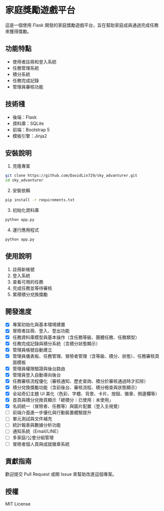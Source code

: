 # 家庭獎勵遊戲平台

這是一個使用 Flask 開發的家庭獎勵遊戲平台，旨在幫助家庭成員通過完成任務來獲得獎勵。

## 功能特點

- 使用者註冊和登入系統
- 任務管理系統
- 積分系統
- 任務完成記錄
- 管理員審核功能

## 技術棧

- 後端：Flask
- 資料庫：SQLite
- 前端：Bootstrap 5
- 模板引擎：Jinja2

## 安裝說明

1. 克隆專案
```bash
git clone https://github.com/DavidLin729/sky_advanturer.git
cd sky_advanturer
```

2. 安裝依賴
```bash
pip install -r requirements.txt
```

3. 初始化資料庫
```bash
python app.py
```

4. 運行應用程式
```bash
python app.py
```

## 使用說明

1. 註冊新帳號
2. 登入系統
3. 查看可用的任務
4. 完成任務並等待審核
5. 累積積分兌換獎勵

## 開發進度

- [x] 專案初始化與基本環境建置
- [x] 冒險者註冊、登入、登出功能
- [x] 任務資料庫模型與基本操作（含任務等級、團體任務、任務類型）
- [x] 任務完成記錄與積分系統（含積分狀態顯示）
- [x] 管理員帳號自動建立
- [x] 管理員儀表板、任務管理、冒險者管理（含等級、積分、狀態）、任務審核頁面模板
- [x] 管理員權限驗證與後台路由
- [x] 管理員登入自動導向後台
- [x] 任務審核流程優化（審核通知、歷史查詢、積分於審核通過時才扣除）
- [x] 積分兌換獎勵功能（含前後台、審核流程、積分檢查與狀態顯示）
- [x] 全站奇幻主題 UI 美化（色彩、字體、背景、卡片、按鈕、徽章、側邊欄等）
- [x] 首頁與積分兌換頁顯示「總積分｜已使用｜未使用」
- [x] 名詞統一（冒險者、任務等）與圖片配置（登入主視覺）
- [ ] 前端介面進一步優化與行動裝置體驗提升
- [ ] 單元測試與文件補充
- [ ] 統計報表與數據分析功能
- [ ] 通知系統（Email/LINE）
- [ ] 多家庭/公會分組管理
- [ ] 冒險者個人頁與成就徽章系統

## 貢獻指南

歡迎提交 Pull Request 或開 Issue 來幫助改進這個專案。

## 授權

MIT License 